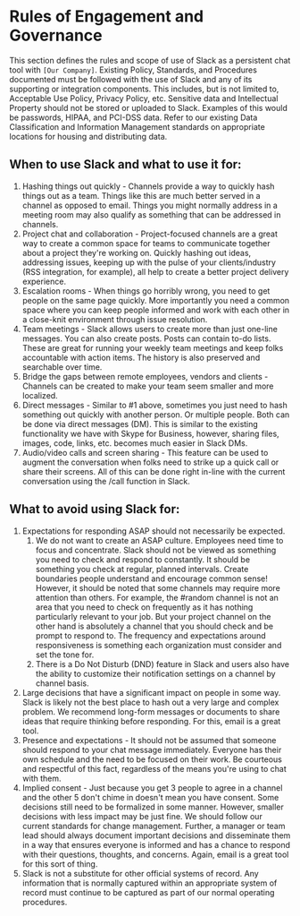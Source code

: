 # Rules of Engagement and Governance

This section defines the rules and scope of use of Slack as a persistent chat tool with `[Our Company]`. Existing Policy, Standards, and Procedures documented must be followed with the use of Slack and any of its supporting or integration components. This includes, but is not limited to, Acceptable Use Policy, Privacy Policy, etc. Sensitive data and Intellectual Property should not be stored or uploaded to Slack. Examples of this would be passwords, HIPAA, and PCI-DSS data. Refer to our existing Data Classification and Information Management standards on appropriate locations for housing and distributing data.

## When to use Slack and what to use it for:

1.	Hashing things out quickly - Channels provide a way to quickly hash things out as a team. Things like this are much better served in a channel as opposed to email. Things you might normally address in a meeting room may also qualify as something that can be addressed in channels.
2.	Project chat and collaboration - Project-focused channels are a great way to create a common space for teams to communicate together about a project they're working on. Quickly hashing out ideas, addressing issues, keeping up with the pulse of your clients/industry (RSS integration, for example), all help to create a better project delivery experience.
3.	Escalation rooms - When things go horribly wrong, you need to get people on the same page quickly. More importantly you need a common space where you can keep people informed and work with each other in a close-knit environment through issue resolution.
4.	Team meetings - Slack allows users to create more than just one-line messages. You can also create posts. Posts can contain to-do lists. These are great for running your weekly team meetings and keep folks accountable with action items. The history is also preserved and searchable over time.
5.	Bridge the gaps between remote employees, vendors and clients - Channels can be created to make your team seem smaller and more localized.
6.	Direct messages - Similar to #1 above, sometimes you just need to hash something out quickly with another person. Or multiple people. Both can be done via direct messages (DM). This is similar to the existing functionality we have with Skype for Business, however, sharing files, images, code, links, etc. becomes much easier in Slack DMs.
7.	Audio/video calls and screen sharing - This feature can be used to augment the conversation when folks need to strike up a quick call or share their screens. All of this can be done right in-line with the current conversation using the /call function in Slack.

## What to avoid using Slack for:
1.	Expectations for responding ASAP should not necessarily be expected.
    1.	We do not want to create an ASAP culture. Employees need time to focus and concentrate. Slack should not be viewed as something you need to check and respond to constantly. It should be something you check at regular, planned intervals. Create boundaries people understand and encourage common sense! However, it should be noted that some channels may require more attention than others. For example, the #random channel is not an area that you need to check on frequently as it has nothing particularly relevant to your job. But your project channel on the other hand is absolutely a channel that you should check and be prompt to respond to. The frequency and expectations around responsiveness is something each organization must consider and set the tone for.
    2.	There is a Do Not Disturb (DND) feature in Slack and users also have the ability to customize their notification settings on a channel by channel basis.
2.	Large decisions that have a significant impact on people in some way. Slack is likely not the best place to hash out a very large and complex problem. We recommend long-form messages or documents to share ideas that require thinking before responding. For this, email is a great tool.
3.	Presence and expectations - It should not be assumed that someone should respond to your chat message immediately. Everyone has their own schedule and the need to be focused on their work. Be courteous and respectful of this fact, regardless of the means you're using to chat with them.
4.	Implied consent - Just because you get 3 people to agree in a channel and the other 5 don't chime in doesn't mean you have consent. Some decisions still need to be formalized in some manner. However, smaller decisions with less impact may be just fine. We should follow our current standards for change management. Further, a manager or team lead should always document important decisions and disseminate them in a way that ensures everyone is informed and has a chance to respond with their questions, thoughts, and concerns. Again, email is a great tool for this sort of thing.
5.	Slack is not a substitute for other official systems of record. Any information that is normally captured within an appropriate system of record must continue to be captured as part of our normal operating procedures.

